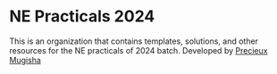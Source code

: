 # NE Practicals 2024
This is an organization that contains templates, solutions, and other resources for the NE practicals of 2024 batch. Developed by [Precieux Mugisha](https://github.com/mugishap)